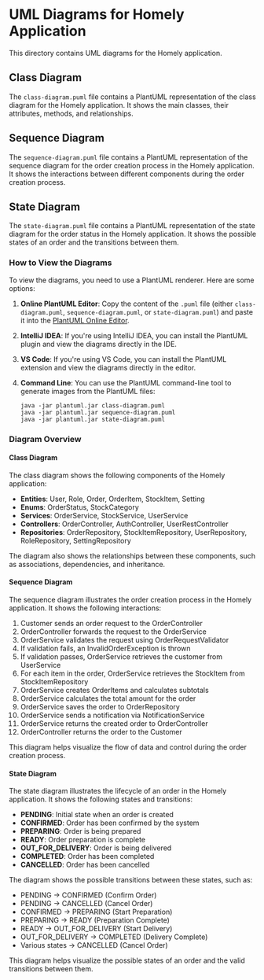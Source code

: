 # UML Diagrams for Homely Application

This directory contains UML diagrams for the Homely application.

## Class Diagram

The `class-diagram.puml` file contains a PlantUML representation of the class diagram for the Homely application. It shows the main classes, their attributes, methods, and relationships.

## Sequence Diagram

The `sequence-diagram.puml` file contains a PlantUML representation of the sequence diagram for the order creation process in the Homely application. It shows the interactions between different components during the order creation process.

## State Diagram

The `state-diagram.puml` file contains a PlantUML representation of the state diagram for the order status in the Homely application. It shows the possible states of an order and the transitions between them.

### How to View the Diagrams

To view the diagrams, you need to use a PlantUML renderer. Here are some options:

1. **Online PlantUML Editor**: Copy the content of the `.puml` file (either `class-diagram.puml`, `sequence-diagram.puml`, or `state-diagram.puml`) and paste it into the [PlantUML Online Editor](http://www.plantuml.com/plantuml/uml/).

2. **IntelliJ IDEA**: If you're using IntelliJ IDEA, you can install the PlantUML plugin and view the diagrams directly in the IDE.

3. **VS Code**: If you're using VS Code, you can install the PlantUML extension and view the diagrams directly in the editor.

4. **Command Line**: You can use the PlantUML command-line tool to generate images from the PlantUML files:
   ```
   java -jar plantuml.jar class-diagram.puml
   java -jar plantuml.jar sequence-diagram.puml
   java -jar plantuml.jar state-diagram.puml
   ```

### Diagram Overview

#### Class Diagram

The class diagram shows the following components of the Homely application:

- **Entities**: User, Role, Order, OrderItem, StockItem, Setting
- **Enums**: OrderStatus, StockCategory
- **Services**: OrderService, StockService, UserService
- **Controllers**: OrderController, AuthController, UserRestController
- **Repositories**: OrderRepository, StockItemRepository, UserRepository, RoleRepository, SettingRepository

The diagram also shows the relationships between these components, such as associations, dependencies, and inheritance.

#### Sequence Diagram

The sequence diagram illustrates the order creation process in the Homely application. It shows the following interactions:

1. Customer sends an order request to the OrderController
2. OrderController forwards the request to the OrderService
3. OrderService validates the request using OrderRequestValidator
4. If validation fails, an InvalidOrderException is thrown
5. If validation passes, OrderService retrieves the customer from UserService
6. For each item in the order, OrderService retrieves the StockItem from StockItemRepository
7. OrderService creates OrderItems and calculates subtotals
8. OrderService calculates the total amount for the order
9. OrderService saves the order to OrderRepository
10. OrderService sends a notification via NotificationService
11. OrderService returns the created order to OrderController
12. OrderController returns the order to the Customer

This diagram helps visualize the flow of data and control during the order creation process.

#### State Diagram

The state diagram illustrates the lifecycle of an order in the Homely application. It shows the following states and transitions:

- **PENDING**: Initial state when an order is created
- **CONFIRMED**: Order has been confirmed by the system
- **PREPARING**: Order is being prepared
- **READY**: Order preparation is complete
- **OUT_FOR_DELIVERY**: Order is being delivered
- **COMPLETED**: Order has been completed
- **CANCELLED**: Order has been cancelled

The diagram shows the possible transitions between these states, such as:
- PENDING → CONFIRMED (Confirm Order)
- PENDING → CANCELLED (Cancel Order)
- CONFIRMED → PREPARING (Start Preparation)
- PREPARING → READY (Preparation Complete)
- READY → OUT_FOR_DELIVERY (Start Delivery)
- OUT_FOR_DELIVERY → COMPLETED (Delivery Complete)
- Various states → CANCELLED (Cancel Order)

This diagram helps visualize the possible states of an order and the valid transitions between them.
